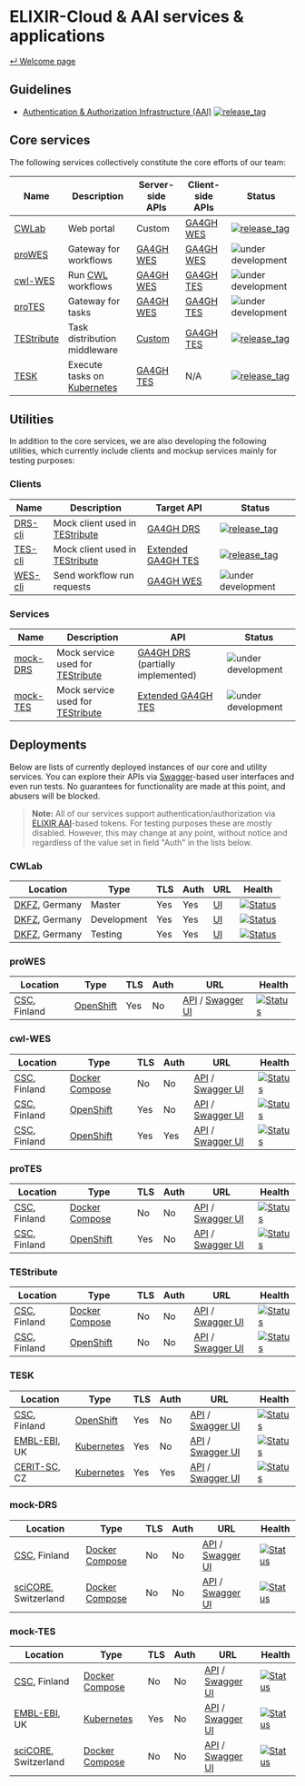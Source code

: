 # ELIXIR-Cloud & AAI services & applications

[&#8629; Welcome page][welcome-page]

## Guidelines

- [Authentication & Authorization Infrastructure (AAI)][guidelines-aai] [![release_tag][badges-aai-guidelines-release]][guidelines-aai-releases]

## Core services

The following services collectively constitute the core efforts of our team:

| Name | Description | Server-side APIs | Client-side APIs | Status |
| --- | --- | --- | --- | --- |
| [CWLab][apps-cwlab] | Web portal | Custom | [GA4GH WES][specs-ga4gh-wes] | [![release_tag][badges-cwlab-release]][apps-cwlab-releases] |
| [proWES][apps-pro-wes] | Gateway for workflows | [GA4GH WES][specs-ga4gh-wes] | [GA4GH WES][specs-ga4gh-wes] | ![under development][badges-under-development] |
| [cwl-WES][apps-cwl-wes] | Run [CWL][res-cwl] workflows | [GA4GH WES][specs-ga4gh-wes] | [GA4GH TES][specs-ga4gh-tes] | ![under development][badges-under-development] |
| [proTES][apps-pro-tes] | Gateway for tasks | [GA4GH WES][specs-ga4gh-tes] | [GA4GH TES][specs-ga4gh-tes] | ![under development][badges-under-development] |
| [TEStribute][apps-testribute] | Task distribution middleware | [Custom][specs-testribute] | [GA4GH TES][specs-ga4gh-wes] | [![release_tag][badges-testribute-release]][apps-testribute-releases] |
| [TESK][apps-tesk] | Execute tasks on [Kubernetes][res-kubernetes] | [GA4GH TES][specs-ga4gh-tes] | N/A | [![release_tag][badges-tesk-release]][apps-tesk-releases] |

## Utilities

In addition to the core services, we are also developing the following
utilities, which currently include clients and mockup services mainly for
testing purposes:

### Clients

| Name | Description | Target API | Status |
| --- | --- | --- | --- |
| [DRS-cli][clients-drs-cli] | Mock client used in [TEStribute][apps-testribute] | [GA4GH DRS][specs-ga4gh-drs] | [![release_tag][badges-drs-cli-release]][clients-drs-cli-releases] |
| [TES-cli][clients-tes-cli] | Mock client used in [TEStribute][apps-testribute] | [Extended GA4GH TES][specs-mock-tes] | [![release_tag][badges-tes-cli-release]][clients-tes-cli-releases] |
| [WES-cli][clients-wes-cli] | Send workflow run requests | [GA4GH WES][specs-ga4gh-wes] | ![under development][badges-under-development] |

### Services

| Name | Description | API | Status |
| --- | --- | --- | --- |
| [mock-DRS][mock-apps-drs] | Mock service used for [TEStribute][apps-testribute] | [GA4GH DRS][specs-ga4gh-drs] (partially implemented) | ![under development][badges-under-development] |
| [mock-TES][mock-apps-tes] | Mock service used for [TEStribute][apps-testribute] | [Extended GA4GH TES][specs-mock-tes] | ![under development][badges-under-development] |

## Deployments

Below are lists of currently deployed instances of our core and utility
services. You can explore their APIs via [Swagger][res-swagger]-based user
interfaces and even run tests. No guarantees for functionality are made at this
point, and abusers will be blocked.

> **Note:** All of our services support authentication/authorization via
> [ELIXIR AAI][elixir-aai]-based tokens. For testing purposes these are mostly
> disabled. However, this may change at any point, without notice and
> regardless of the value set in field "Auth" in the lists below.

### CWLab

| Location | Type | TLS | Auth | URL | Health |
| --- | --- | --- | --- | --- | --- |
| [DKFZ][loc-dkfz], Germany | Master | Yes | Yes | [UI][depl-ui-cwlab-dkfz-master] | [![Status][badges-health-cwlab-master]][depl-ui-cwlab-dkfz-master] |
| [DKFZ][loc-dkfz], Germany | Development | Yes | Yes | [UI][depl-ui-cwlab-dkfz-dev] | [![Status][badges-health-cwlab-dev]][depl-ui-cwlab-dkfz-dev] |
| [DKFZ][loc-dkfz], Germany | Testing | Yes | Yes | [UI][depl-ui-cwlab-dkfz-test] | [![Status][badges-health-cwlab-test]][depl-ui-cwlab-dkfz-test] |

### proWES

| Location | Type | TLS | Auth | URL | Health |
| --- | --- | --- | --- | --- | --- |
| [CSC][loc-csc], Finland | [OpenShift][res-openshift] | Yes | No | [API][depl-api-pro-wes-csc-openshift] / [Swagger UI][depl-ui-pro-wes-csc-openshift] | [![Status][badges-health-pro-wes-csc-openshift]][depl-ui-pro-wes-csc-openshift] |

### cwl-WES

| Location | Type | TLS | Auth | URL | Health |
| --- | --- | --- | --- | --- | --- |
| [CSC][loc-csc], Finland | [Docker Compose][res-docker-compose] | No | No | [API][depl-api-cwl-wes-csc-compose] / [Swagger UI][depl-ui-cwl-wes-csc-compose] | [![Status][badges-health-cwl-wes-csc-compose]][depl-ui-cwl-wes-csc-compose] |
| [CSC][loc-csc], Finland | [OpenShift][res-openshift] | Yes | No | [API][depl-api-cwl-wes-csc-openshift] / [Swagger UI][depl-ui-cwl-wes-csc-openshift] | [![Status][badges-health-cwl-wes-csc-openshift]][depl-ui-cwl-wes-csc-openshift] |
| [CSC][loc-csc], Finland | [OpenShift][res-openshift] | Yes | Yes | [API][depl-api-cwl-wes-csc-rahti] / [Swagger UI][depl-ui-cwl-wes-csc-rahti] | [![Status][badges-health-cwl-wes-csc-rahti]][depl-ui-cwl-wes-csc-rahti] |

### proTES

| Location | Type | TLS | Auth | URL | Health |
| --- | --- | --- | --- | --- | --- |
| [CSC][loc-csc], Finland | [Docker Compose][res-docker-compose] | No | No | [API][depl-api-pro-tes-csc-compose] / [Swagger UI][depl-ui-pro-tes-csc-compose] | [![Status][badges-health-pro-tes-csc-compose]][depl-ui-pro-tes-csc-compose] |
| [CSC][loc-csc], Finland | [OpenShift][res-openshift] | Yes | No | [API][depl-api-pro-tes-csc-openshift] / [Swagger UI][depl-ui-pro-tes-csc-openshift] | [![Status][badges-health-pro-tes-csc-openshift]][depl-ui-pro-tes-csc-openshift] |

### TEStribute

| Location | Type | TLS | Auth | URL | Health |
| --- | --- | --- | --- | --- | --- |
| [CSC][loc-csc], Finland | [Docker Compose][res-docker-compose] | No | No | [API][depl-api-testribute-csc-compose] / [Swagger UI][depl-ui-testribute-csc-compose] | [![Status][badges-health-testribute-csc-compose]][depl-ui-testribute-csc-compose] |
| [CSC][loc-csc], Finland | [OpenShift][res-openshift] | No | No | [API][depl-api-testribute-csc-openshift] / [Swagger UI][depl-ui-testribute-csc-openshift] | [![Status][badges-health-testribute-csc-openshift]][depl-ui-testribute-csc-openshift] |

### TESK

| Location | Type | TLS | Auth | URL | Health |
| --- | --- | --- | --- | --- | --- |
| [CSC][loc-csc], Finland | [OpenShift][res-openshift] | Yes | No | [API][depl-api-tesk-csc-openshift-2] / [Swagger UI][depl-ui-tesk-csc-openshift-2] | [![Status][badges-health-tesk-csc-openshift-2]][depl-ui-tesk-csc-openshift-2] |
| [EMBL-EBI][loc-ebi], UK | [Kubernetes][res-kubernetes] | Yes | No | [API][depl-api-tesk-ebi-kubernetes] / [Swagger UI][depl-ui-tesk-ebi-kubernetes] | [![Status][badges-health-tesk-ebi-kubernetes]][depl-ui-tesk-ebi-kubernetes] |
| [CERIT-SC][loc-cerit], CZ | [Kubernetes][res-kubernetes] | Yes | Yes | [API][depl-api-tesk-cerit-kubernetes] / [Swagger UI][depl-ui-tesk-cerit-kubernetes] | [![Status][badges-health-tesk-cerit-kubernetes]][depl-ui-tesk-cerit-kubernetes] |

### mock-DRS

| Location | Type | TLS | Auth | URL | Health |
| --- | --- | --- | --- | --- | --- |
| [CSC][loc-csc], Finland | [Docker Compose][res-docker-compose] | No | No | [API][depl-api-mock-drs-csc-compose] / [Swagger UI][depl-ui-mock-drs-csc-compose] | [![Status][badges-health-mock-drs-csc-compose]][depl-ui-mock-drs-csc-compose] |
| [sciCORE][loc-bz], Switzerland | [Docker Compose][res-docker-compose] | No | No | [API][depl-api-mock-drs-bz-compose] / [Swagger UI][depl-ui-mock-drs-bz-compose] | [![Status][badges-health-mock-drs-bz-compose]][depl-ui-mock-drs-bz-compose] |

### mock-TES

| Location | Type | TLS | Auth | URL | Health |
| --- | --- | --- | --- | --- | --- |
| [CSC][loc-csc], Finland | [Docker Compose][res-docker-compose] | No | No | [API][depl-api-mock-tes-csc-compose] / [Swagger UI][depl-ui-mock-tes-csc-compose] | [![Status][badges-health-mock-tes-csc-compose]][depl-ui-mock-tes-csc-compose] |
| [EMBL-EBI][loc-ebi], UK | [Kubernetes][res-kubernetes] | Yes | No | [API][depl-api-mock-tes-ebi-kubernetes] / [Swagger UI][depl-ui-mock-tes-ebi-kubernetes] | [![Status][badges-health-mock-tes-ebi-kubernetes]][depl-ui-mock-tes-ebi-kubernetes] |
| [sciCORE][loc-bz], Switzerland | [Docker Compose][res-docker-compose] | No | No | [API][depl-api-mock-tes-bz-compose] / [Swagger UI][depl-ui-mock-tes-bz-compose] | [![Status][badges-health-mock-tes-bz-compose]][depl-ui-mock-tes-bz-compose] |

[apps-cwlab]: <https://github.com/CompEpigen/CWLab>
[apps-cwlab-releases]: <https://github.com/CompEpigen/CWLab/releases>
[apps-cwl-wes]: <https://github.com/elixir-cloud-aai/cwl-WES>
[apps-pro-tes]: <https://github.com/elixir-cloud-aai/proTES>
[apps-pro-wes]: <https://github.com/elixir-cloud-aai/proWES>
[apps-tesk]: <https://github.com/EMBL-EBI-TSI/TESK>
[apps-tesk-releases]: <https://github.com/EMBL-EBI-TSI/tesk-api/releases>
[apps-testribute]: <https://github.com/elixir-cloud-aai/TEStribute>
[apps-testribute-releases]: <https://github.com/elixir-cloud-aai/TEStribute/releases>
[badges-aai-guidelines-release]: <https://img.shields.io/github/v/tag/elixir-cloud-aai/elixir-aai-guidelines?color=C39BD3>
[badges-cwlab-release]: <https://img.shields.io/github/v/tag/CompEpigen/CWLab?color=C39BD3>
[badges-drs-cli-release]: <https://img.shields.io/github/v/tag/elixir-cloud-aai/DRS-cli?color=C39BD3>
[badges-tesk-release]: <https://img.shields.io/github/v/tag/EMBL-EBI-TSI/tesk-api?color=C39BD3>
[badges-health-cwl-wes-csc-compose]: <https://img.shields.io/website?url=http%3A%2F%2F193.167.189.73%3A7777%2Fga4gh%2Fwes%2Fv1%2Fui>
[badges-health-cwl-wes-csc-openshift]: <https://img.shields.io/website?url=https%3A%2F%2Fwes.c03.k8s-popup.csc.fi%2Fga4gh%2Fwes%2Fv1%2Fui>
[badges-health-cwl-wes-csc-rahti]: <https://img.shields.io/website?url=https%3A%2F%2Fcsc-wes.rahtiapp.fi%2Fga4gh%2Fwes%2Fv1%2Fui%2F>
[badges-health-cwlab-dev]: <https://img.shields.io/website?url=https%3A%2F%2Fcwlab.dev.krini.ingress.rancher.computational.bio%2F>
[badges-health-cwlab-master]: <https://img.shields.io/website?url=https%3A%2F%2Fcwlab.krini.ingress.rancher.computational.bio%2F>
[badges-health-cwlab-test]: <https://img.shields.io/website?url=https%3A%2F%2Fcwlab.testing.krini.ingress.rancher.computational.bio%2F>
[badges-health-mock-drs-bz-compose]: <https://img.shields.io/website?url=http%3A%2F%2F131.152.229.71%2Fga4gh%2Fdrs%2Fv1%2Fui>
[badges-health-mock-drs-csc-compose]: <https://img.shields.io/website?url=http%3A%2F%2F193.166.24.114%2Fga4gh%2Fdrs%2Fv1%2Fui>
[badges-health-mock-tes-bz-compose]: <https://img.shields.io/website?url=http%3A%2F%2F131.152.229.70%2Fga4gh%2Ftes%2Fv1%2Fui>
[badges-health-mock-tes-csc-compose]: <https://img.shields.io/website?url=http%3A%2F%2F193.166.24.111%2Fga4gh%2Ftes%2Fv1%2Fui>
[badges-health-mock-tes-ebi-kubernetes]: <https://img.shields.io/website?url=https%3A%2F%2Ftes1.tsi.ebi.ac.uk%2Fmock%2Fga4gh%2Ftes%2Fv1%2Fui%2F>
[badges-health-pro-tes-csc-compose]: <https://img.shields.io/website?url=http%3A%2F%2F86.50.252.55:7878%2Fga4gh%2Ftes%2Fv1%2Fui>
[badges-health-pro-tes-csc-openshift]: <https://img.shields.io/website?url=https%3A%2F%2Fprotes.rahtiapp.fi%2Fga4gh%2Ftes%2Fv1%2Fui>
[badges-health-pro-wes-csc-openshift]: <https://img.shields.io/website?url=https%3A%2F%2Fprowes.c03.k8s-popup.csc.fi%2Fga4gh%2Fwes%2Fv1%2Fui>
[badges-health-tesk-cerit-kubernetes]: <https://img.shields.io/website?url=https%3A%2F%2Felixir-tesk2.cerit-sc.cz%2F>
[badges-health-tesk-csc-openshift-2]: <https://img.shields.io/website?url=https%3A%2F%2Fcsc-tesk.rahtiapp.fi%2F>
[badges-health-tesk-ebi-kubernetes]: <https://img.shields.io/website?url=https%3A%2F%2Ftes1.tsi.ebi.ac.uk%2Ftes%2Fv1%2Ftasks%2Fservice-info>
[badges-health-testribute-csc-compose]: <https://img.shields.io/website?url=http%3A%2F%2Fvm2051.kaj.pouta.csc.fi:7979%2Fui>
[badges-health-testribute-csc-openshift]: <https://img.shields.io/website?url=http%3A%2F%2Ftestribute.c03.k8s-popup.csc.fi%2Fui>
[badges-tes-cli-release]: <https://img.shields.io/github/v/tag/elixir-cloud-aai/TES-cli?color=C39BD3>
[badges-testribute-release]: <https://img.shields.io/github/v/tag/elixir-cloud-aai/TEStribute?color=C39BD3>
[badges-under-development]: <https://img.shields.io/static/v1?label=development&message=active&color=yellowgreen>
[clients-drs-cli]: <https://github.com/elixir-cloud-aai/DRS-cli>
[clients-drs-cli-releases]: <https://github.com/elixir-cloud-aai/DRS-cli/releases>
[clients-tes-cli]: <https://github.com/elixir-cloud-aai/TES-cli>
[clients-tes-cli-releases]: <https://github.com/elixir-cloud-aai/TES-cli/releases>
[clients-wes-cli]: <https://github.com/elixir-cloud-aai/WES-cli>
[depl-api-cwl-wes-csc-compose]: <http://193.167.189.73:7777/ga4gh/wes/v1/>
[depl-api-cwl-wes-csc-openshift]: <https://wes.c03.k8s-popup.csc.fi/ga4gh/wes/v1/>
[depl-api-cwl-wes-csc-rahti]: <https://csc-wes.rahtiapp.fi/ga4gh/wes/v1/>
[depl-api-mock-drs-bz-compose]: <http://131.152.229.71/ga4gh/drs/v1/>
[depl-api-mock-drs-csc-compose]: <http://193.166.24.114/ga4gh/drs/v1/>
[depl-api-mock-tes-bz-compose]: <http://131.152.229.70/ga4gh/tes/v1/>
[depl-api-mock-tes-csc-compose]: <http://193.166.24.111/ga4gh/tes/v1/>
[depl-api-mock-tes-ebi-kubernetes]: <https://tes1.tsi.ebi.ac.uk/mock/ga4gh/tes/v1/>
[depl-api-pro-tes-csc-compose]: <http://86.50.252.55:7878/ga4gh/tes/v1/>
[depl-api-pro-tes-csc-openshift]: <https://protes.rahtiapp.fi/ga4gh/tes/v1/>
[depl-api-pro-wes-csc-openshift]: <https://prowes.c03.k8s-popup.csc.fi/ga4gh/wes/v1/>
[depl-api-tesk-cerit-kubernetes]: <https://elixir-tesk2.cerit-sc.cz/>
[depl-api-tesk-csc-openshift-2]: <https://csc-tesk.rahtiapp.fi/>
[depl-api-tesk-ebi-kubernetes]: <https://tes1.tsi.ebi.ac.uk/tes>
[depl-api-testribute-csc-compose]: <http://vm2051.kaj.pouta.csc.fi:7979/>
[depl-api-testribute-csc-openshift]: <http://testribute.c03.k8s-popup.csc.fi/>
[depl-ui-cwl-wes-csc-compose]: <http://193.167.189.73:7777/ga4gh/wes/v1/ui/>
[depl-ui-cwl-wes-csc-openshift]: <https://wes.c03.k8s-popup.csc.fi/ga4gh/wes/v1/ui/>
[depl-ui-cwl-wes-csc-rahti]: <https://csc-wes.rahtiapp.fi/ga4gh/wes/v1/ui/>
[depl-ui-cwlab-dkfz-dev]: <https://cwlab.dev.krini.ingress.rancher.computational.bio/>
[depl-ui-cwlab-dkfz-master]: <https://cwlab.krini.ingress.rancher.computational.bio/>
[depl-ui-cwlab-dkfz-test]: <https://cwlab.testing.krini.ingress.rancher.computational.bio/>
[depl-ui-mock-drs-bz-compose]: <http://131.152.229.71/ga4gh/drs/v1/ui/>
[depl-ui-mock-drs-csc-compose]: <http://193.166.24.114/ga4gh/drs/v1/ui/>
[depl-ui-mock-tes-bz-compose]: <http://131.152.229.70/ga4gh/tes/v1/ui/>
[depl-ui-mock-tes-csc-compose]: <http://193.166.24.111/ga4gh/tes/v1/ui/>
[depl-ui-mock-tes-ebi-kubernetes]: <https://tes1.tsi.ebi.ac.uk/mock/ga4gh/tes/v1/ui/>
[depl-ui-pro-tes-csc-compose]: <http://86.50.252.55:7878/ga4gh/tes/v1/ui/>
[depl-ui-pro-tes-csc-openshift]: <https://protes.rahtiapp.fi/ga4gh/tes/v1/ui/>
[depl-ui-pro-wes-csc-openshift]: <https://prowes.c03.k8s-popup.csc.fi/ga4gh/wes/v1/ui/>
[depl-ui-tesk-cerit-kubernetes]: <https://elixir-tesk2.cerit-sc.cz/>
[depl-ui-tesk-csc-openshift-2]: <https://csc-tesk.rahtiapp.fi/>
[depl-ui-tesk-ebi-kubernetes]: <https://tes1.tsi.ebi.ac.uk/tes>
[depl-ui-testribute-csc-compose]: <http://vm2051.kaj.pouta.csc.fi:7979/ui/>
[depl-ui-testribute-csc-openshift]: <http://testribute.c03.k8s-popup.csc.fi/ui/>
[elixir-aai]: <https://elixir-europe.org/services/compute/aai>
[guidelines-aai]: <https://github.com/elixir-cloud-aai/elixir-aai-guidelines>
[guidelines-aai-releases]: <https://github.com/elixir-cloud-aai/elixir-aai-guidelines/releases>
[loc-bz]: <https://scicore.unibas.ch/>
[loc-csc]: <https://www.csc.fi/>
[loc-dkfz]: <https://www.dkfz.de/en/index.html>
[loc-ebi]: <https://www.ebi.ac.uk/>
[loc-cerit]: <https://www.cerit-sc.cz/>
[mock-apps-drs]: <https://github.com/elixir-cloud-aai/mock-DRS>
[mock-apps-tes]: <https://github.com/elixir-cloud-aai/mock-TES>
[res-cwl]: <https://www.commonwl.org/>
[res-docker-compose]: <https://docs.docker.com/compose/>
[res-kubernetes]: <https://kubernetes.io/>
[res-openshift]: <https://www.openshift.com/>
[res-swagger]: <https://swagger.io/>
[specs-ga4gh-drs]: <https://github.com/ga4gh/data-repository-service-schemas>
[specs-ga4gh-tes]: <https://github.com/ga4gh/task-execution-schemas>
[specs-ga4gh-wes]: <https://github.com/ga4gh/workflow-execution-service-schemas>
[specs-mock-tes]: <https://github.com/elixir-cloud-aai/mock-TES/blob/dev/mock_tes/specs/schema.task_execution_service.d55bf88.openapi.modified.yaml>
[specs-testribute]: <https://github.com/elixir-cloud-aai/TEStribute/blob/dev/TEStribute/specs/schema.TEStribute.openapi.yaml>
[welcome-page]: ../README.md
